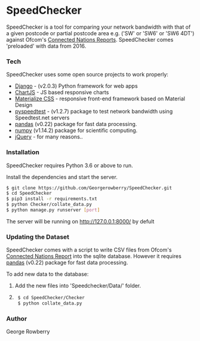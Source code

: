 # SpeedChecker

SpeedChecker is a tool for comparing your network bandwidth with that of a given postcode or partial postcode area e.g. ('SW' or 'SW6' or 'SW6 4DT') against Ofcom's [Connected Nations Reports](https://www.ofcom.org.uk/research-and-data/multi-sector-research/infrastructure-research/connected-nations-2016/downloads).
SpeedChecker comes 'preloaded' with data from 2016.

### Tech

SpeedChecker uses some open source projects to work properly:

* [Django](https://www.djangoproject.com/) - (v2.0.3) Python framework for web apps
* [ChartJS](http://www.chartjs.org/) - JS based responsive charts
* [Materialize CSS](http://materializecss.com/) - responsive front-end framework based on Material Design
* [pyspeedtest](https://github.com/fopina/pyspeedtest) - (v1.2.7) package to test network bandwidth using Speedtest.net servers
* [pandas](https://pandas.pydata.org/) (v0.22) package for fast data processing.
* [numpy](http://www.numpy.org/) (v1.14.2) package for scientific computing.
* [jQuery](https://jquery.com/) - for many reasons..

### Installation

SpeedChecker requires Python 3.6 or above to run.

Install the dependencies and start the server.

```sh
$ git clone https://github.com/Georgerowberry/SpeedChecker.git
$ cd SpeedChecker
$ pip3 install -r requirements.txt
$ python Checker/collate_data.py
$ python manage.py runserver [port]
```
The server will be running on http://127.0.0.1:8000/ by defult

### Updating the Dataset

SpeedChecker comes with a script to write CSV files from Ofcom's [Connected Nations Report](https://www.ofcom.org.uk/research-and-data/multi-sector-research/infrastructure-research/connected-nations-2016/downloads) into the sqlite database. However it requires [pandas](https://pandas.pydata.org/) (v0.22) package for fast data processing.

To add new data to the database:

1) Add the new files into 'Speedchecker/Data/' folder.
2) ```sh
    $ cd SpeedChecker/Checker
    $ python collate_data.py
    ```

### Author
George Rowberry




